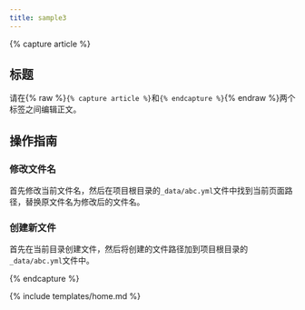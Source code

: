 ```yaml
---
title: sample3
---
```


{% capture article %}

## 标题

请在{% raw %}`{% capture article %}`和`{% endcapture %}`{% endraw %}两个标签之间编辑正文。

## 操作指南

### 修改文件名

首先修改当前文件名，然后在项目根目录的`_data/abc.yml`文件中找到当前页面路径，替换原文件名为修改后的文件名。

### 创建新文件

首先在当前目录创建文件，然后将创建的文件路径加到项目根目录的`_data/abc.yml`文件中。

{% endcapture %}

{% include templates/home.md %}
